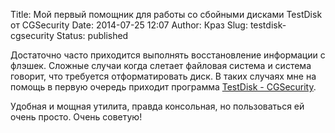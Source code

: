 Title: Мой первый помощник для работы со сбойными дисками TestDisk от CGSecurity
Date: 2014-07-25 12:07
Author: Краз
Slug: testdisk-cgsecurity
Status: published

Достаточно часто приходится выполнять восстановление информации с флэшек. Сложные случаи когда слетает файловая система и система говорит, что требуется отформатировать диск. В таких случаях мне на помощь в первую очередь приходит программа [TestDisk - CGSecurity](http://www.cgsecurity.org/wiki/TestDisk#.U9KqQs2U35c.blogger).  
  
Удобная и мощная утилита, правда консольная, но пользоваться ей очень просто. Очень советую!
